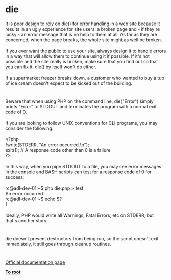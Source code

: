 # die




<div class="phpcode"><span class="html">
It is poor design to rely on die() for error handling in a web site because it results in an ugly experience for site users: a broken page and - if they&apos;re lucky - an error message that is no help to them at all. As far as they are concerned, when the page breaks, the whole site might as well be broken.<br><br>If you ever want the public to use your site, always design it to handle errors in a way that will allow them to continue using it if possible. If it&apos;s not possible and the site really is broken, make sure that you find out so that you can fix it. die() by itself won&apos;t do either.<br><br>If a supermarket freezer breaks down, a customer who wanted to buy a tub of ice cream doesn&apos;t expect to be kicked out of the building.</span>
</div>
  

#


<div class="phpcode"><span class="html">
Beware that when using PHP on the command line, die(&quot;Error&quot;) simply prints &quot;Error&quot; to STDOUT and terminates the program with a normal exit code of 0.<br><br>If you are looking to follow UNIX conventions for CLI programs, you may consider the following:<br><br><span class="default">&lt;?php<br>fwrite</span><span class="keyword">(</span><span class="default">STDERR</span><span class="keyword">, </span><span class="string">&quot;An error occurred.\n&quot;</span><span class="keyword">);<br>exit(</span><span class="default">1</span><span class="keyword">); </span><span class="comment">// A response code other than 0 is a failure<br></span><span class="default">?&gt;<br></span><br>In this way, when you pipe STDOUT to a file, you may see error messages in the console and BASH scripts can test for a response code of 0 for success:<br><br>rc@adl-dev-01:~$ php die.php &gt; test<br>An error occurred.<br>rc@adl-dev-01:~$ echo $?<br>1<br><br>Ideally, PHP would write all Warnings, Fatal Errors, etc on STDERR, but that&apos;s another story.</span>
</div>
  

#


<div class="phpcode"><span class="html">
die doesn&apos;t prevent destructors from being run, so the script doesn&apos;t exit immediately, it still goes through cleanup routines.</span>
</div>
  

#

[Official documentation page](https://www.php.net/manual/en/function.die.php)

**[To root](/README.md)**